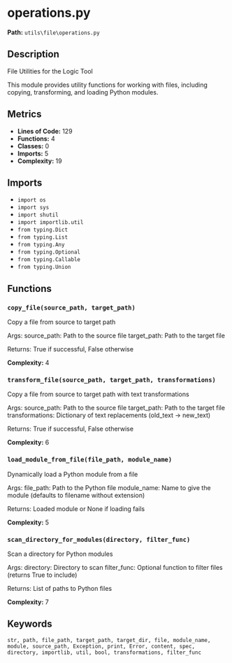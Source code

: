 # operations.py

**Path:** `utils\file\operations.py`

## Description

File Utilities for the Logic Tool

This module provides utility functions for working with files,
including copying, transforming, and loading Python modules.

## Metrics

- **Lines of Code:** 129
- **Functions:** 4
- **Classes:** 0
- **Imports:** 5
- **Complexity:** 19

## Imports

- `import os`
- `import sys`
- `import shutil`
- `import importlib.util`
- `from typing.Dict`
- `from typing.List`
- `from typing.Any`
- `from typing.Optional`
- `from typing.Callable`
- `from typing.Union`

## Functions

### `copy_file(source_path, target_path)`

Copy a file from source to target path

Args:
    source_path: Path to the source file
    target_path: Path to the target file
    
Returns:
    True if successful, False otherwise

**Complexity:** 4

### `transform_file(source_path, target_path, transformations)`

Copy a file from source to target path with text transformations

Args:
    source_path: Path to the source file
    target_path: Path to the target file
    transformations: Dictionary of text replacements (old_text -> new_text)
    
Returns:
    True if successful, False otherwise

**Complexity:** 6

### `load_module_from_file(file_path, module_name)`

Dynamically load a Python module from a file

Args:
    file_path: Path to the Python file
    module_name: Name to give the module (defaults to filename without extension)
    
Returns:
    Loaded module or None if loading fails

**Complexity:** 5

### `scan_directory_for_modules(directory, filter_func)`

Scan a directory for Python modules

Args:
    directory: Directory to scan
    filter_func: Optional function to filter files (returns True to include)
    
Returns:
    List of paths to Python files

**Complexity:** 7

## Keywords

`str, path, file_path, target_path, target_dir, file, module_name, module, source_path, Exception, print, Error, content, spec, directory, importlib, util, bool, transformations, filter_func`


